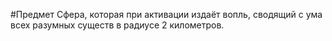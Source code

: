 #Предмет 
Сфера, которая при активации издаёт вопль, сводящий с ума всех разумных существ в радиусе 2 километров.